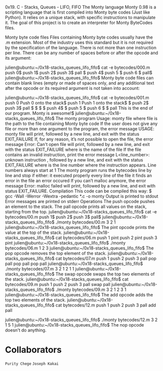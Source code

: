 0x19. C - Stacks, Queues - LIFO, FIFO
The Monty language
Monty 0.98 is a scripting language that is first compiled into Monty byte codes (Just like Python). It relies on a unique stack, with specific instructions to manipulate it. The goal of this project is to create an interpreter for Monty ByteCodes files.

Monty byte code files
Files containing Monty byte codes usually have the .m extension. Most of the industry uses this standard but it is not required by the specification of the language. There is not more than one instruction per line. There can be any number of spaces before or after the opcode and its argument:

julien@ubuntu:~/0x18-stacks_queues_lifo_fifo$ cat -e bytecodes/000.m
push 0$
push 1$
push 2$
  push 3$
                   pall    $
push 4$
    push 5    $
      push    6        $
pall$
julien@ubuntu:~/0x18-stacks_queues_lifo_fifo$
Monty byte code files can contain blank lines (empty or made of spaces only, and any additional text after the opcode or its required argument is not taken into account:

julien@ubuntu:~/0x18-stacks_queues_lifo_fifo$ cat -e bytecodes/001.m
push 0 Push 0 onto the stack$
push 1 Push 1 onto the stack$
$
push 2$
  push 3$
                   pall    $
$
$
                           $
push 4$
$
    push 5    $
      push    6        $
$
pall This is the end of our program. Monty is awesome!$
julien@ubuntu:~/0x18-stacks_queues_lifo_fifo$
The monty program
Usage: monty file
where file is the path to the file containing Monty byte code
If the user does not give any file or more than one argument to the program, the error message USAGE: monty file will print, followed by a new line, and exit with the status EXIT_FAILURE
If, for any reason, it’s not possible to open the file, the error message Error: Can't open file <file> will print, followed by a new line, and exit with the status EXIT_FAILURE
where <file> is the name of the file
If the file contains an invalid instruction, print the error message L<line_number>: unknown instruction <opcode>, followed by a new line, and exit with the status EXIT_FAILURE
where is the line number where the instruction appears.
Line numbers always start at 1
The monty program runs the bytecodes line by line and stop if either:
it executed properly every line of the file
it finds an error in the file
an error occured
If you can’t malloc anymore, the error message Error: malloc failed will print, followed by a new line, and exit with status EXIT_FAILURE.
Compilation
This code can be compiled this way:
$ gcc -Wall -Werror -Wextra -pedantic *.c -o monty
Output is printed to stdout
Error messages are printed on stderr
Operations
The push opcode pushes an element to the stack.
The pall opcode prints all values on the stack, starting from the top.
julien@ubuntu:~/0x18-stacks_queues_lifo_fifo$ cat -e bytecodes/00.m
push 1$
push 2$
push 3$
pall$
julien@ubuntu:~/0x18-stacks_queues_lifo_fifo$ ./monty bytecodes/00.m
3
2
1
julien@ubuntu:~/0x18-stacks_queues_lifo_fifo$
The pint opcode prints the value at the top of the stack.
julien@ubuntu:~/0x18-stacks_queues_lifo_fifo$ cat bytecodes/06.m 
push 1
pint
push 2
pint
push 3
pint
julien@ubuntu:~/0x18-stacks_queues_lifo_fifo$ ./monty bytecodes/06.m 
1
2
3
julien@ubuntu:~/0x18-stacks_queues_lifo_fifo$ 
The pop opcode removes the top element of the stack.
julien@ubuntu:~/0x18-stacks_queues_lifo_fifo$ cat bytecodes/07.m 
push 1
push 2
push 3
pall
pop
pall
pop
pall
pop
pall
julien@ubuntu:~/0x18-stacks_queues_lifo_fifo$ ./monty bytecodes/07.m 
3
2
1
2
1
1
julien@ubuntu:~/0x18-stacks_queues_lifo_fifo$ 
The swap opcode swaps the top two elements of the stack.
julien@ubuntu:~/0x18-stacks_queues_lifo_fifo$ cat bytecodes/09.m 
push 1
push 2
push 3
pall
swap
pall
julien@ubuntu:~/0x18-stacks_queues_lifo_fifo$ ./monty bytecodes/09.m 
3
2
1
2
3
1
julien@ubuntu:~/0x18-stacks_queues_lifo_fifo$ 
The add opcode adds the top two elements of the stack.
julien@ubuntu:~/0x18-stacks_queues_lifo_fifo$ cat bytecodes/12.m 
push 1
push 2
push 3
pall
add
pall

julien@ubuntu:~/0x18-stacks_queues_lifo_fifo$ ./monty bytecodes/12.m 
3
2
1
5
1
julien@ubuntu:~/0x18-stacks_queues_lifo_fifo$
The nop opcode doesn't do anything.

# Collaborators
` Purity Chege `
` Joseph Kakai `
